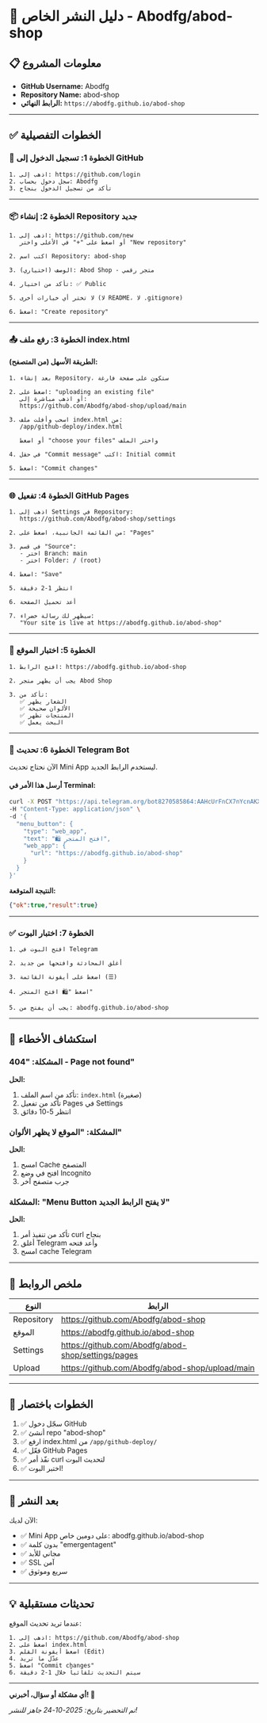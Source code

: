 # 🚀 دليل النشر الخاص - Abodfg/abod-shop

## 📋 معلومات المشروع
- **GitHub Username:** Abodfg
- **Repository Name:** abod-shop
- **الرابط النهائي:** `https://abodfg.github.io/abod-shop`

---

## ✅ الخطوات التفصيلية

### 🔑 الخطوة 1: تسجيل الدخول إلى GitHub
```
1. اذهب إلى: https://github.com/login
2. سجل دخول بحساب: Abodfg
3. تأكد من تسجيل الدخول بنجاح
```

---

### 📦 الخطوة 2: إنشاء Repository جديد

```
1. اذهب إلى: https://github.com/new
   أو اضغط على "+" في الأعلى واختر "New repository"

2. اكتب اسم Repository: abod-shop

3. الوصف (اختياري): Abod Shop - متجر رقمي

4. تأكد من اختيار: ✅ Public

5. لا تختر أي خيارات أخرى (لا README، لا .gitignore)

6. اضغط: "Create repository"
```

---

### 📤 الخطوة 3: رفع ملف index.html

#### الطريقة الأسهل (من المتصفح):

```
1. بعد إنشاء Repository، ستكون على صفحة فارغة

2. اضغط على: "uploading an existing file"
   أو اذهب مباشرة إلى:
   https://github.com/Abodfg/abod-shop/upload/main

3. اسحب وأفلت ملف index.html من:
   /app/github-deploy/index.html
   
   أو اضغط "choose your files" واختر الملف

4. في حقل "Commit message" اكتب: Initial commit

5. اضغط: "Commit changes"
```

---

### 🌐 الخطوة 4: تفعيل GitHub Pages

```
1. اذهب إلى Settings في Repository:
   https://github.com/Abodfg/abod-shop/settings

2. من القائمة الجانبية، اضغط على: "Pages"

3. في قسم "Source":
   - اختر Branch: main
   - اختر Folder: / (root)

4. اضغط: "Save"

5. انتظر 1-2 دقيقة

6. أعد تحميل الصفحة

7. سيظهر لك رسالة خضراء:
   "Your site is live at https://abodfg.github.io/abod-shop"
```

---

### 🎉 الخطوة 5: اختبار الموقع

```
1. افتح الرابط: https://abodfg.github.io/abod-shop

2. يجب أن يظهر متجر Abod Shop

3. تأكد من:
   ✅ الشعار يظهر
   ✅ الألوان صحيحة
   ✅ المنتجات تظهر
   ✅ البحث يعمل
```

---

### 🤖 الخطوة 6: تحديث Telegram Bot

الآن نحتاج تحديث Mini App ليستخدم الرابط الجديد.

#### أرسل هذا الأمر في Terminal:

```bash
curl -X POST "https://api.telegram.org/bot8270585864:AAHcUrFnCX7nYcnAKXdlymtzZXHXghDGW-o/setChatMenuButton" \
-H "Content-Type: application/json" \
-d '{
  "menu_button": {
    "type": "web_app",
    "text": "🛍️ افتح المتجر",
    "web_app": {
      "url": "https://abodfg.github.io/abod-shop"
    }
  }
}'
```

**النتيجة المتوقعة:**
```json
{"ok":true,"result":true}
```

---

### ✅ الخطوة 7: اختبار البوت

```
1. افتح البوت في Telegram

2. أغلق المحادثة وافتحها من جديد

3. اضغط على أيقونة القائمة (☰)

4. اضغط "🛍️ افتح المتجر"

5. يجب أن يفتح من: abodfg.github.io/abod-shop
```

---

## 🔧 استكشاف الأخطاء

### المشكلة: "404 - Page not found"
**الحل:**
1. تأكد من اسم الملف: `index.html` (صغيرة)
2. تأكد من تفعيل Pages في Settings
3. انتظر 5-10 دقائق

### المشكلة: "الموقع لا يظهر الألوان"
**الحل:**
1. امسح Cache المتصفح
2. افتح في وضع Incognito
3. جرب متصفح آخر

### المشكلة: "Menu Button لا يفتح الرابط الجديد"
**الحل:**
1. تأكد من تنفيذ أمر curl بنجاح
2. أغلق Telegram وأعد فتحه
3. امسح cache Telegram

---

## 📝 ملخص الروابط

| النوع | الرابط |
|------|--------|
| Repository | https://github.com/Abodfg/abod-shop |
| الموقع | https://abodfg.github.io/abod-shop |
| Settings | https://github.com/Abodfg/abod-shop/settings/pages |
| Upload | https://github.com/Abodfg/abod-shop/upload/main |

---

## 🎯 الخطوات باختصار

1. ✅ سجّل دخول GitHub
2. ✅ أنشئ repo "abod-shop"
3. ✅ ارفع index.html من `/app/github-deploy/`
4. ✅ فعّل GitHub Pages
5. ✅ نفّذ أمر curl لتحديث البوت
6. ✅ اختبر البوت!

---

## 🚀 بعد النشر

الآن لديك:
- ✅ Mini App على دومين خاص: abodfg.github.io/abod-shop
- ✅ بدون كلمة "emergentagent"
- ✅ مجاني للأبد
- ✅ SSL آمن
- ✅ سريع وموثوق

---

## 💡 تحديثات مستقبلية

عندما تريد تحديث الموقع:

```
1. اذهب إلى: https://github.com/Abodfg/abod-shop
2. اضغط على index.html
3. اضغط أيقونة القلم (Edit)
4. عدّل ما تريد
5. اضغط "Commit changes"
6. سيتم التحديث تلقائياً خلال 1-2 دقيقة
```

---

**أي مشكلة أو سؤال، أخبرني! 🎉**

*تم التحضير بتاريخ: 2025-10-24*
*جاهز للنشر!*
